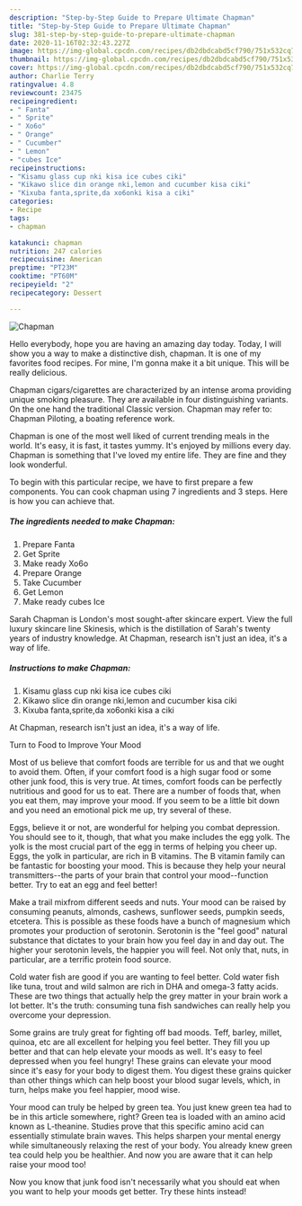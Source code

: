 ```yaml
---
description: "Step-by-Step Guide to Prepare Ultimate Chapman"
title: "Step-by-Step Guide to Prepare Ultimate Chapman"
slug: 381-step-by-step-guide-to-prepare-ultimate-chapman
date: 2020-11-16T02:32:43.227Z
image: https://img-global.cpcdn.com/recipes/db2dbdcabd5cf790/751x532cq70/chapman-recipe-main-photo.jpg
thumbnail: https://img-global.cpcdn.com/recipes/db2dbdcabd5cf790/751x532cq70/chapman-recipe-main-photo.jpg
cover: https://img-global.cpcdn.com/recipes/db2dbdcabd5cf790/751x532cq70/chapman-recipe-main-photo.jpg
author: Charlie Terry
ratingvalue: 4.8
reviewcount: 23475
recipeingredient:
- " Fanta"
- " Sprite"
- " Xo6o"
- " Orange"
- " Cucumber"
- " Lemon"
- "cubes Ice"
recipeinstructions:
- "Kisamu glass cup nki kisa ice cubes ciki"
- "Kikawo slice din orange nki,lemon and cucumber kisa ciki"
- "Kixuba fanta,sprite,da xo6onki kisa a ciki"
categories:
- Recipe
tags:
- chapman

katakunci: chapman 
nutrition: 247 calories
recipecuisine: American
preptime: "PT23M"
cooktime: "PT60M"
recipeyield: "2"
recipecategory: Dessert

---
```



![Chapman](https://img-global.cpcdn.com/recipes/db2dbdcabd5cf790/751x532cq70/chapman-recipe-main-photo.jpg)

Hello everybody, hope you are having an amazing day today. Today, I will show you a way to make a distinctive dish, chapman. It is one of my favorites food recipes. For mine, I'm gonna make it a bit unique. This will be really delicious.

Chapman cigars/cigarettes are characterized by an intense aroma providing unique smoking pleasure. They are available in four distinguishing variants. On the one hand the traditional Classic version. Chapman may refer to: Chapman Piloting, a boating reference work.

Chapman is one of the most well liked of current trending meals in the world. It's easy, it is fast, it tastes yummy. It's enjoyed by millions every day. Chapman is something that I've loved my entire life. They are fine and they look wonderful.


To begin with this particular recipe, we have to first prepare a few components. You can cook chapman using 7 ingredients and 3 steps. Here is how you can achieve that.

<!--inarticleads1-->

##### The ingredients needed to make Chapman:

1. Prepare  Fanta
1. Get  Sprite
1. Make ready  Xo6o
1. Prepare  Orange
1. Take  Cucumber
1. Get  Lemon
1. Make ready cubes Ice


Sarah Chapman is London&#39;s most sought-after skincare expert. View the full luxury skincare line Skinesis, which is the distillation of Sarah&#39;s twenty years of industry knowledge. At Chapman, research isn&#39;t just an idea, it&#39;s a way of life. 

<!--inarticleads2-->

##### Instructions to make Chapman:

1. Kisamu glass cup nki kisa ice cubes ciki
1. Kikawo slice din orange nki,lemon and cucumber kisa ciki
1. Kixuba fanta,sprite,da xo6onki kisa a ciki


At Chapman, research isn&#39;t just an idea, it&#39;s a way of life. 

Turn to Food to Improve Your Mood


Most of us believe that comfort foods are terrible for us and that we ought to avoid them. Often, if your comfort food is a high sugar food or some other junk food, this is very true. At times, comfort foods can be perfectly nutritious and good for us to eat. There are a number of foods that, when you eat them, may improve your mood. If you seem to be a little bit down and you need an emotional pick me up, try several of these.

Eggs, believe it or not, are wonderful for helping you combat depression. You should see to it, though, that what you make includes the egg yolk. The yolk is the most crucial part of the egg in terms of helping you cheer up. Eggs, the yolk in particular, are rich in B vitamins. The B vitamin family can be fantastic for boosting your mood. This is because they help your neural transmitters--the parts of your brain that control your mood--function better. Try to eat an egg and feel better!

Make a trail mixfrom different seeds and nuts. Your mood can be raised by consuming peanuts, almonds, cashews, sunflower seeds, pumpkin seeds, etcetera. This is possible as these foods have a bunch of magnesium which promotes your production of serotonin. Serotonin is the "feel good" natural substance that dictates to your brain how you feel day in and day out. The higher your serotonin levels, the happier you will feel. Not only that, nuts, in particular, are a terrific protein food source.

Cold water fish are good if you are wanting to feel better. Cold water fish like tuna, trout and wild salmon are rich in DHA and omega-3 fatty acids. These are two things that actually help the grey matter in your brain work a lot better. It's the truth: consuming tuna fish sandwiches can really help you overcome your depression. 

Some grains are truly great for fighting off bad moods. Teff, barley, millet, quinoa, etc are all excellent for helping you feel better. They fill you up better and that can help elevate your moods as well. It's easy to feel depressed when you feel hungry! These grains can elevate your mood since it's easy for your body to digest them. You digest these grains quicker than other things which can help boost your blood sugar levels, which, in turn, helps make you feel happier, mood wise.

Your mood can truly be helped by green tea. You just knew green tea had to be in this article somewhere, right? Green tea is loaded with an amino acid known as L-theanine. Studies prove that this specific amino acid can essentially stimulate brain waves. This helps sharpen your mental energy while simultaneously relaxing the rest of your body. You already knew green tea could help you be healthier. And now you are aware that it can help raise your mood too!

Now you know that junk food isn't necessarily what you should eat when you want to help your moods get better. Try  these hints  instead!

